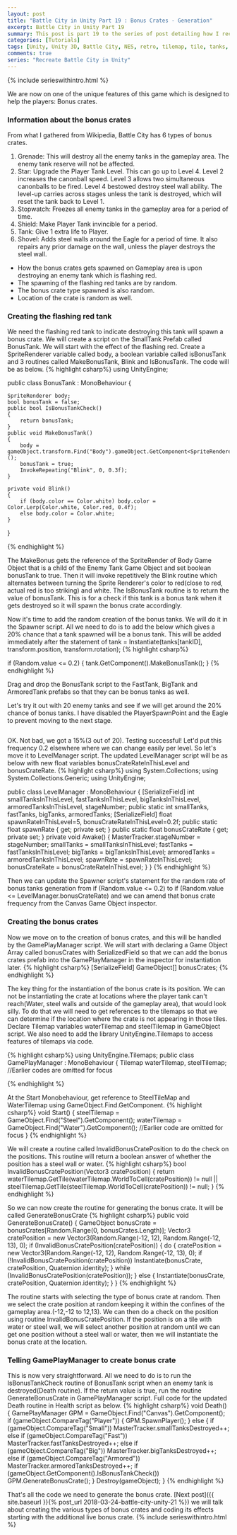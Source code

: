 ```yaml
---
layout: post
title: "Battle City in Unity Part 19 : Bonus Crates - Generation"
excerpt: Battle City in Unity Part 19
summary: This post is part 19 to the series of post detailing how I recreate Battle City in Unity
categories: [Tutorials]
tags: [Unity, Unity 3D, Battle City, NES, retro, tilemap, tile, tanks, gaming, classic]
comments: true
series: "Recreate Battle City in Unity"
---
```

{% include serieswithintro.html %}

We are now on one of the unique features of this game which is designed to help the players: Bonus crates. 

### Information about the bonus crates
From what I gathered from Wikipedia, Battle City has 6 types of bonus crates.
1. Grenade: This will destroy all the enemy tanks in the gameplay area. The enemy tank reserve will not be affected.
2. Star: Upgrade the Player Tank Level. This can go up to Level 4. Level 2 increases the canonball speed. Level 3 allows two simultaneous canonballs to be fired. Level 4 bestowed destroy steel wall ability. The level-up carries across stages unless the tank is destroyed, which will reset the tank back to Level 1.
3. Stopwatch: Freezes all enemy tanks in the gameplay area for a period of time.
4. Shield: Make Player Tank invincible for a period.
5. Tank: Give 1 extra life to Player.
6. Shovel: Adds steel walls around the Eagle for a period of time. It also repairs any prior damage on the wall, unless the player destroys the steel wall.

* How the bonus crates gets spawned on Gameplay area is upon destroying an enemy tank which is flashing red. 
* The spawning of the flashing red tanks are by random.
* The bonus crate type spawned is also random.
* Location of the crate is random as well.

### Creating the flashing red tank
We need the flashing red tank to indicate destroying this tank will spawn a bonus crate. We will create a script on the SmallTank Prefab called <keyword>BonusTank</keyword>. We will start with the effect of the flashing red. Create a SpriteRenderer variable called <keyword>body</keyword>, a boolean variable called <keyword>isBonusTank</keyword> and 3 routines called <keyword>MakeBonusTank</keyword>, <keyword>Blink</keyword> and <keyword>IsBonusTank</keyword>. The code will be as below.
{% highlight csharp%}
using UnityEngine;

public class BonusTank : MonoBehaviour {

    SpriteRenderer body;
    bool bonusTank = false;
    public bool IsBonusTankCheck()
    {
        return bonusTank;
    }
    public void MakeBonusTank()
    {
        body = gameObject.transform.Find("Body").gameObject.GetComponent<SpriteRenderer>();
        bonusTank = true;
        InvokeRepeating("Blink", 0, 0.3f);
    }

    private void Blink()
    {
        if (body.color == Color.white) body.color = Color.Lerp(Color.white, Color.red, 0.4f);
        else body.color = Color.white;
    }
}

{% endhighlight %}

<div class="info">The MakeBonus gets the reference of the SpriteRender of Body Game Object that is a child of the Enemy Tank Game Object and set boolean bonusTank to true. Then it will invoke repetitively the Blink routine which alternates between turning the Sprite Renderer's color to red(close to red, actual red is too striking) and white. The IsBonusTank routine is to return the value of bonusTank. This is for a check if this tank is a bonus tank when it gets destroyed so it will spawn the bonus crate accordingly.</div>

Now it's time to add the random creation of the bonus tanks. We will do it in the Spawner script. All we need to do is to add the below which gives a 20% chance that a tank spawned will be a bonus tank. This will be added <keyword>immediately after</keyword> the statement of <keyword>tank = Instantiate(tanks[tankID], transform.position, transform.rotation);</keyword>
{% highlight csharp%}

if (Random.value <= 0.2)
{
    tank.GetComponent<BonusTank>().MakeBonusTank();
}
{% endhighlight %}

<div class="warning">Drag and drop the BonusTank script to the FastTank, BigTank and ArmoredTank prefabs so that they can be bonus tanks as well.</div>

Let's try it out with 20 enemy tanks and see if we will get around the 20% chance of bonus tanks. I have disabled the PlayerSpawnPoint and the Eagle to prevent moving to the next stage.

<img src="{{ site.baseurl }}/images/BattleCity_BonusCrate_1.gif" alt="">

OK. Not bad, we got a 15%(3 out of 20). Testing successful! Let'd put this frequency 0.2 elsewhere where we can change easily per level. So let's move it to LevelManager script. The updated LevelManager script will be as below with new float variables <keyword>bonusCrateRateInThisLevel</keyword> and <keyword>bonusCrateRate</keyword>.
{% highlight csharp%}
using System.Collections;
using System.Collections.Generic;
using UnityEngine;

public class LevelManager : MonoBehaviour
{
    [SerializeField]
    int smallTanksInThisLevel, fastTanksInThisLevel, bigTanksInThisLevel, armoredTanksInThisLevel, stageNumber;
    public static int smallTanks, fastTanks, bigTanks, armoredTanks;
    [SerializeField]
    float spawnRateInThisLevel=5, bonusCrateRateInThisLevel=0.2f;
    public static float spawnRate { get; private set; }
    public static float bonusCrateRate { get; private set; }
    private void Awake()
    {
        MasterTracker.stageNumber = stageNumber;
        smallTanks = smallTanksInThisLevel;
        fastTanks = fastTanksInThisLevel;
        bigTanks = bigTanksInThisLevel;
        armoredTanks = armoredTanksInThisLevel;
        spawnRate = spawnRateInThisLevel;
        bonusCrateRate = bonusCrateRateInThisLevel;
    }
}
{% endhighlight %}

Then we can update the Spawner script's statement for the random rate of bonus tanks generation from <keyword>if (Random.value <= 0.2)</keyword> to <keyword>if (Random.value <= LevelManager.bonusCrateRate)</keyword> and we can amend that bonus crate frequency from the Canvas Game Object inspector.

### Creating the bonus crates

Now we move on to the creation of bonus crates, and this will be handled by the <keyword>GamePlayManager</keyword> script. We will start with declaring a Game Object Array called <keyword>bonusCrates</keyword> with SerializedField so that we can add the bonus crates prefab into the GamePlayManager in the inspector for instantiation later.
{% highlight csharp%}
[SerializeField]
GameObject[] bonusCrates;
{% endhighlight %}

The key thing for the instantiation of the bonus crate is its position. We can not be instantiating the crate at locations where the player tank can't reach(Water, steel walls and outside of the gameplay area), that would look silly. To do that we will need to get references to the tilemaps so that we can determine if the location where the crate is not appearing in those tiles. Declare <keyword>Tilemap</keyword> variables <keyword>waterTilemap</keyword> and <keyword>steelTilemap</keyword> in GameObject script. We also need to add the library UnityEngine.Tilemaps to access features of tilemaps via code.

{% highlight csharp%}
using UnityEngine.Tilemaps;
public class GamePlayManager : MonoBehaviour {
Tilemap waterTilemap, steelTilemap;
//Earlier codes are omitted for focus

{% endhighlight %}

At the Start Monobehaviour, get reference to SteelTileMap and WaterTilemap using GameObject.Find.GetComponent.
{% highlight csharp%}
void Start()
{
	steelTilemap = GameObject.Find("Steel").GetComponent<Tilemap>();
	waterTilemap = GameObject.Find("Water").GetComponent<Tilemap>();
	//Earlier code are omitted for focus
}
{% endhighlight %}

We will create a routine called <keyword>InvalidBonusCratePosition</keyword> to do the check on the positions. This routine will return a boolean answer of whether the position has a steel wall or water.
{% highlight csharp%}
bool InvalidBonusCratePosition(Vector3 cratePosition)
{
    return waterTilemap.GetTile(waterTilemap.WorldToCell(cratePosition)) != null || steelTilemap.GetTile(steelTilemap.WorldToCell(cratePosition)) != null;
}
{% endhighlight %}

So we can now create the routine for generating the bonus crate. It will be called <keyword>GenerateBonusCrate</keyword>
{% highlight csharp%}
public void GenerateBonusCrate()
{
    GameObject bonusCrate = bonusCrates[Random.Range(0, bonusCrates.Length)];
    Vector3 cratePosition = new Vector3(Random.Range(-12, 12), Random.Range(-12, 13), 0);
    if (InvalidBonusCratePosition(cratePosition))
    {
        do
        {
            cratePosition = new Vector3(Random.Range(-12, 12), Random.Range(-12, 13), 0);
            if (!InvalidBonusCratePosition(cratePosition)) Instantiate(bonusCrate, cratePosition, Quaternion.identity);
        } while (InvalidBonusCratePosition(cratePosition));
    }
    else
    {
        Instantiate(bonusCrate, cratePosition, Quaternion.identity);
    }
}
{% endhighlight %}

<div class="info"> The routine starts with selecting the type of bonus crate at random. Then we select the crate position at random keeping it within the confines of the gameplay area.(-12,-12 to 12,13). We can then do a check on the position using routine InvalidBonusCratePosition. If the position is on a tile with water or steel wall, we will select another position at random until we can get one position without a steel wall or water, then we will instantiate the bonus crate at the location.</div>

### Telling GamePlayManager to create bonus crate

This is now very straightforward. All we need to do is to run the <keyword>IsBonusTankCheck</keyword> routine of BonusTank script when an enemy tank is destroyed(Death routine). If the return value is true, run the routine GenerateBonusCrate in GamePlayManager script. Full code for the updated Death routine in Health script as below.
{% highlight csharp%}
void Death()
{
    GamePlayManager GPM = GameObject.Find("Canvas").GetComponent<GamePlayManager>();
    if (gameObject.CompareTag("Player"))
    {
        GPM.SpawnPlayer();
    }
    else { 
        if (gameObject.CompareTag("Small")) MasterTracker.smallTanksDestroyed++;
        else if (gameObject.CompareTag("Fast")) MasterTracker.fastTanksDestroyed++;
        else if (gameObject.CompareTag("Big")) MasterTracker.bigTanksDestroyed++;
        else if (gameObject.CompareTag("Armored")) MasterTracker.armoredTanksDestroyed++;
        if (gameObject.GetComponent<BonusTank>().IsBonusTankCheck()) GPM.GenerateBonusCrate();
    }
    Destroy(gameObject);
}
{% endhighlight %}

That's all the code we need to generate the bonus crate. [Next post]({{ site.baseurl }}{% post_url 2018-03-24-battle-city-unity-21 %}) we will talk about creating the various types of bonus crates and coding its effects starting with the additional live bonus crate.
{% include serieswithintro.html %}